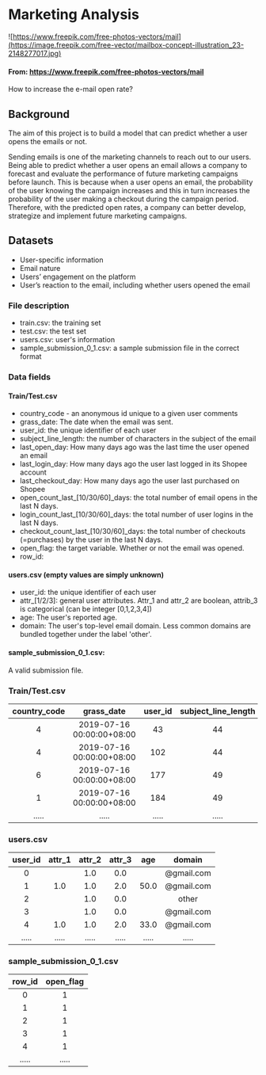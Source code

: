 # Marketing Analysis
![https://www.freepik.com/free-photos-vectors/mail](https://image.freepik.com/free-vector/mailbox-concept-illustration_23-2148277017.jpg)
#### From: https://www.freepik.com/free-photos-vectors/mail
How to increase the e-mail open rate?

## Background
The aim of this project is to build a model that can predict whether a user opens the emails or not.

Sending emails is one of the marketing channels to reach out to our users. Being able to predict whether a user opens an email allows a company to forecast and evaluate the performance of future marketing campaigns before launch. This is because when a user opens an email, the probability of the user knowing the campaign increases and this in turn increases the probability of the user making a checkout during the campaign period. Therefore, with the predicted open rates, a company can better develop, strategize and implement future marketing campaigns.

## Datasets
- User-specific information
- Email nature
- Users’ engagement on the platform
- User’s reaction to the email, including whether users opened the email

### File description
- train.csv: the training set
- test.csv: the test set
- users.csv: user's information
- sample_submission_0_1.csv: a sample submission file in the correct format
### Data fields
#### Train/Test.csv
- country_code - an anonymous id unique to a given user comments
- grass_date: The date when the email was sent.
- user_id: the unique identifier of each user
- subject_line_length: the number of characters in the subject of the email
- last_open_day: How many days ago was the last time the user opened an email
- last_login_day: How many days ago the user last logged in its Shopee account
- last_checkout_day: How many days ago the user last purchased on Shopee
- open_count_last_[10/30/60]_days: the total number of email opens in the last N days.
- login_count_last_[10/30/60]_days: the total number of user logins in the last N days.
- checkout_count_last_[10/30/60]_days: the total number of checkouts (=purchases) by the user in the last N days.
- open_flag: the target variable. Whether or not the email was opened.
- row_id:
#### users.csv (empty values are simply unknown)
- user_id: the unique identifier of each user
- attr_[1/2/3]: general user attributes. Attr_1 and attr_2 are boolean, attrib_3 is categorical (can be integer [0,1,2,3,4])
- age: The user's reported age.
- domain: The user's top-level email domain. Less common domains are bundled together under the label 'other'.
#### sample_submission_0_1.csv: 
A valid submission file.
### Train/Test.csv
| country_code | grass_date | user_id | subject_line_length | last_open_day | last_login_day | ..... |
| :-: | :-: | :-: | :-: | :-: | :-: | :-: | 
| 4 | 2019-07-16 00:00:00+08:00 | 43 | 44 | 19 | 6 | ..... |
| 4 | 2019-07-16 00:00:00+08:00 | 102 | 44 | 9 | 4 | ..... |
| 6 | 2019-07-16 00:00:00+08:00 | 177 | 49 | 14 | 5 | ..... |
| 1 | 2019-07-16 00:00:00+08:00 | 184 | 49 | 49 | 9 | ..... |
|..... | ..... | ..... | ..... | ..... | ..... | ..... |
### users.csv
| user_id | attr_1 | attr_2 | attr_3 | age | domain |
| :-: | :-: | :-: | :-: | :-: | :-: | 
| 0 |  | 1.0 | 0.0 |  | @gmail.com |
| 1 | 1.0 | 1.0 | 2.0 | 50.0 | @gmail.com |
| 2 |  | 1.0 | 0.0 |  | other |
| 3 |  | 1.0 | 0.0 |  | @gmail.com |
| 4 | 1.0 | 1.0 | 2.0 | 33.0 | @gmail.com |
| ..... | ..... | ..... | ..... | ..... | ..... |
### sample_submission_0_1.csv
| row_id | open_flag |
| :-: | :-: | 
| 0 | 1 |
| 1 | 1 |
| 2 | 1 |
| 3 | 1 |
| 4 | 1 |
| ..... | ..... |
